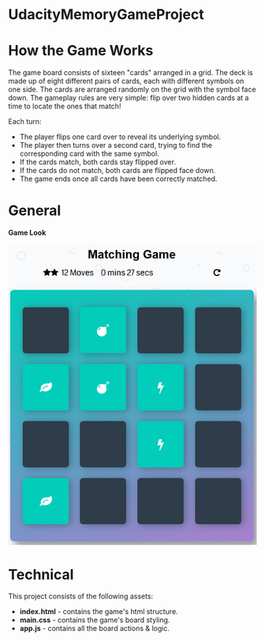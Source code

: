 # UdacityMemoryGameProject
# How the Game Works
The game board consists of sixteen "cards" arranged in a grid. The deck is made up of eight different pairs of cards, each with different symbols on one side. The cards are arranged randomly on the grid with the symbol face down. The gameplay rules are very simple: flip over two hidden cards at a time to locate the ones that match!

Each turn:

* The player flips one card over to reveal its underlying symbol.
* The player then turns over a second card, trying to find the corresponding card with the same symbol.
* If the cards match, both cards stay flipped over.
* If the cards do not match, both cards are flipped face down.
* The game ends once all cards have been correctly matched.
 # General 
 **Game Look**
 
![](img/game%20look.png)
# Technical
This project consists of the following assets:
- **index.html** - contains the game's html structure.
- **main.css** - contains the game's board styling.
- **app.js** - contains all the board actions & logic.
